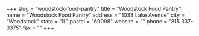 +++
slug = "woodstock-food-pantry"
title = "Woodstock Food Pantry"
name = "Woodstock Food Pantry"
address = "1033 Lake Avenue"
city = "Woodstock"
state = "IL"
postal = "60098"
website = ""
phone = "815 337-0375"
fax = ""
+++
